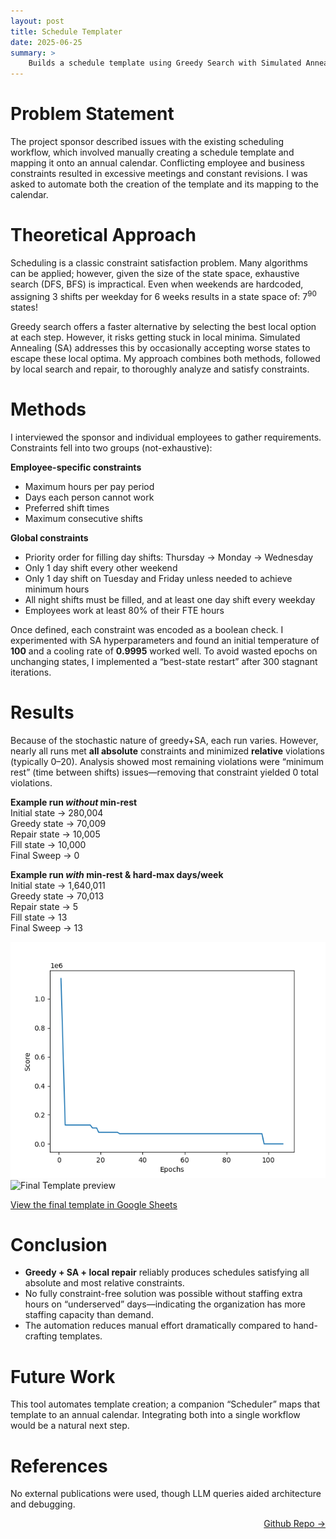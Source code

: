 ```yaml
---
layout: post
title: Schedule Templater
date: 2025-06-25
summary: >
    Builds a schedule template using Greedy Search with Simulated Annealing and Local Search and Repair
---
```


# Problem Statement  
The project sponsor described issues with the existing scheduling workflow, which involved manually creating a schedule template and mapping it onto an annual calendar. Conflicting employee and business constraints resulted in excessive meetings and constant revisions. I was asked to automate both the creation of the template and its mapping to the calendar.  

# Theoretical Approach
Scheduling is a classic constraint satisfaction problem. Many algorithms can be applied; however, given the size of the state space, exhaustive search (DFS, BFS) is impractical. Even when weekends are hardcoded, assigning 3 shifts per weekday for 6 weeks results in a state space of: 7<sup>90</sup> states!  

Greedy search offers a faster alternative by selecting the best local option at each step. However, it risks getting stuck in local minima. Simulated Annealing (SA) addresses this by occasionally accepting worse states to escape these local optima. My approach combines both methods, followed by local search and repair, to thoroughly analyze and satisfy constraints.  

# Methods  
I interviewed the sponsor and individual employees to gather requirements. Constraints fell into two groups (not-exhaustive):

**Employee-specific constraints**  
- Maximum hours per pay period  
- Days each person cannot work  
- Preferred shift times  
- Maximum consecutive shifts  

**Global constraints**  
- Priority order for filling day shifts: Thursday → Monday → Wednesday  
- Only 1 day shift every other weekend  
- Only 1 day shift on Tuesday and Friday unless needed to achieve minimum hours    
- All night shifts must be filled, and at least one day shift every weekday  
- Employees work at least 80% of their FTE hours  

Once defined, each constraint was encoded as a boolean check. I experimented with SA hyperparameters and found an initial temperature of **100** and a cooling rate of **0.9995** worked well. To avoid wasted epochs on unchanging states, I implemented a “best-state restart” after 300 stagnant iterations.  


# Results 
Because of the stochastic nature of greedy+SA, each run varies. However, nearly all runs met **all absolute** constraints and minimized **relative** violations (typically 0–20). Analysis showed most remaining violations were “minimum rest” (time between shifts) issues—removing that constraint yielded 0 total violations.

**Example run _without_ min-rest**  
Initial state -> 280,004  
Greedy state  -> 70,009  
Repair state  -> 10,005  
Fill state    -> 10,000  
Final Sweep   -> 0  

**Example run _with_ min-rest & hard-max days/week**  
Initial state -> 1,640,011  
Greedy state  -> 70,013  
Repair state  -> 5   
Fill state    -> 13  
Final Sweep   -> 13  

![Score by Epoch chart showing improvement over training](/assets/templater_Score_by_Epoch.png)  
![Final Template preview](/assets/templater_template.png)  

[View the final template in Google Sheets](https://docs.google.com/spreadsheets/d/1pQ2ikx7xCO3GEW18450oJszRIT6FUK3cu3nQw0aWBz8/edit?usp=sharing)  

# Conclusion  
- **Greedy + SA + local repair** reliably produces schedules satisfying all absolute and most relative constraints.  
- No fully constraint-free solution was possible without staffing extra hours on “underserved” days—indicating the organization has more staffing capacity than demand.  
- The automation reduces manual effort dramatically compared to hand-crafting templates.  

# Future Work  
This tool automates template creation; a companion “Scheduler” maps that template to an annual calendar. Integrating both into a single workflow would be a natural next step.  

# References  
No external publications were used, though LLM queries aided architecture and debugging.  

<a href="https://github.com/dmeverly/ScheduleTemplater?tab=readme-ov-file" style="display: block; text-align:right;" target = "_blank">  Github Repo -> </a>  